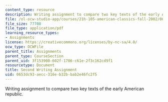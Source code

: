 ```yaml
---
content_type: resource
description: Writing assignment to compare two key texts of the early American republic.
file: /ol-ocw-studio-app/courses/21h-105-american-classics-fall-2002/0653dc93aecc316eb32bbab2e46fc2f5_am_classics_secanment_10_02.pdf
file_size: 77708
file_type: application/pdf
learning_resource_types:
- Assignments
license: https://creativecommons.org/licenses/by-nc-sa/4.0/
ocw_type: OCWFile
parent_title: Assignments
parent_type: CourseSection
parent_uid: 3f153908-602f-1786-c61e-2f3c162cd9f1
resourcetype: Document
title: Second Writing Assignment
uid: 0653dc93-aecc-316e-b32b-bab2e46fc2f5
---
```

Writing assignment to compare two key texts of the early American republic.